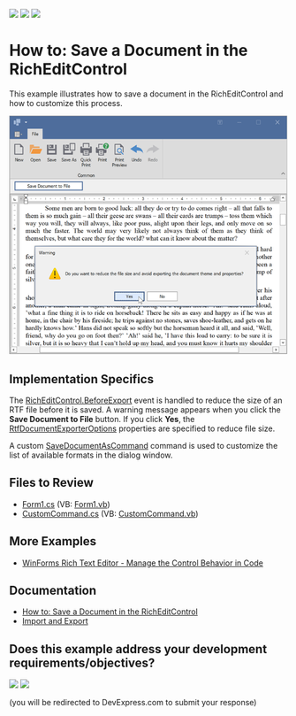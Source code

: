 <!-- default badges list -->
[![](https://img.shields.io/badge/Open_in_DevExpress_Support_Center-FF7200?style=flat-square&logo=DevExpress&logoColor=white)](https://supportcenter.devexpress.com/ticket/details/E1401)
[![](https://img.shields.io/badge/📖_How_to_use_DevExpress_Examples-e9f6fc?style=flat-square)](https://docs.devexpress.com/GeneralInformation/403183)
[![](https://img.shields.io/badge/💬_Leave_Feedback-feecdd?style=flat-square)](#does-this-example-address-your-development-requirementsobjectives)
<!-- default badges end -->

# How to: Save a Document in the RichEditControl

This example illustrates how to save a document in the RichEditControl and how to customize this process.

![application image](./media/image.png)

## Implementation Specifics

The [RichEditControl.BeforeExport](https://docs.devexpress.com/WindowsForms/DevExpress.XtraRichEdit.RichEditControl.BeforeExport) event is handled to reduce the size of an RTF file before it is saved. A warning message appears when you click the **Save Document to File** button. If you click **Yes**, the [RtfDocumentExporterOptions](https://docs.devexpress.com/OfficeFileAPI/DevExpress.XtraRichEdit.Export.RtfDocumentExporterOptions) properties are specified to reduce file size.

A custom [SaveDocumentAsCommand](https://docs.devexpress.com/OfficeFileAPI/DevExpress.XtraRichEdit.Commands.SaveDocumentAsCommand) command is used to customize the list of available formats in the dialog window.

## Files to Review

* [Form1.cs](./CS/SaveDocument/Form1.cs) (VB: [Form1.vb](./VB/SaveDocument/Form1.vb))
* [CustomCommand.cs](./CS/SaveDocument/CustomCommand.cs) (VB: [CustomCommand.vb](./VB/SaveDocument/CustomCommand.vb))

## More Examples

* [WinForms Rich Text Editor - Manage the Control Behavior in Code](https://github.com/DevExpress-Examples/winforms-richeditcontrol-common-api)

## Documentation

* [How to: Save a Document in the RichEditControl](https://docs.devexpress.com/WindowsForms/5889/controls-and-libraries/rich-text-editor/examples/files/how-to-save-a-document-in-the-rich-edit-control)
* [Import and Export](https://docs.devexpress.com/WindowsForms/9333/controls-and-libraries/rich-text-editor/import-and-export)
<!-- feedback -->
## Does this example address your development requirements/objectives?

[<img src="https://www.devexpress.com/support/examples/i/yes-button.svg"/>](https://www.devexpress.com/support/examples/survey.xml?utm_source=github&utm_campaign=how-to-save-a-document-in-the-richedit-control&~~~was_helpful=yes) [<img src="https://www.devexpress.com/support/examples/i/no-button.svg"/>](https://www.devexpress.com/support/examples/survey.xml?utm_source=github&utm_campaign=how-to-save-a-document-in-the-richedit-control&~~~was_helpful=no)

(you will be redirected to DevExpress.com to submit your response)
<!-- feedback end -->
